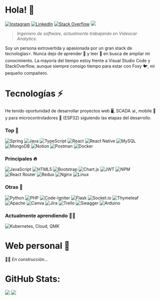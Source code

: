 # Hola! 👋

[![Instagram](https://img.shields.io/badge/Instagram-%23E4405F.svg?logo=Instagram&logoColor=white)](https://instagram.com/peenyaa7) [![LinkedIn](https://img.shields.io/badge/LinkedIn-%230077B5.svg?logo=linkedin&logoColor=white)](https://linkedin.com/in/peenyaa7) [![Stack Overflow](https://img.shields.io/badge/-Stackoverflow-FE7A16?logo=stack-overflow&logoColor=white)](https://stackoverflow.com/users/17559828) [![](https://visitcount.itsvg.in/api?id=peenyaa7&icon=5&color=0)](https://visitcount.itsvg.in)

> *Ingeniero de software, actualmente trabajando en Videocar Analytics.*

Soy un persona extrovertida y apasionada por un gran stack de tecnologías⚡. Nunca dejo de aprender 🧠 y leer 📖 en busca de ampliar mi conocimiento.
La mayoría del tiempo estoy frente a Visual Studio Code y StackOverflow, aunque siempre consigo tiempo para estar con Foxy 🐦, mi pequeño compañero.

# Tecnologías ⚡

He tenido oportunidad de desarrollar proyectos web 🖥️, SCADA 📊, mobile 📱 y para microcontroladores 🔬 (ESP32) siguiendo las etapas del desarrollo.

### Top 🥇

![Spring](https://img.shields.io/badge/spring-%236DB33F.svg?style=flat&logo=spring&logoColor=white) ![Java](https://img.shields.io/badge/java-%23ED8B00.svg?style=flat&logo=java&logoColor=white) ![TypeScript](https://img.shields.io/badge/typescript-%23007ACC.svg?style=flat&logo=typescript&logoColor=white) ![React](https://img.shields.io/badge/react-%2320232a.svg?style=flat&logo=react&logoColor=%2361DAFB) ![React Native](https://img.shields.io/badge/react_native-%2320232a.svg?style=flat&logo=react&logoColor=%2361DAFB) ![MySQL](https://img.shields.io/badge/mysql-%2300f.svg?style=flat&logo=mysql&logoColor=white) ![MongoDB](https://img.shields.io/badge/MongoDB-%234ea94b.svg?style=flat&logo=mongodb&logoColor=white) ![Notion](https://img.shields.io/badge/Notion-%23000000.svg?style=flat&logo=notion&logoColor=white) ![Postman](https://img.shields.io/badge/Postman-FF6C37?style=flat&logo=postman&logoColor=white) ![Docker](https://img.shields.io/badge/docker-%230db7ed.svg?style=flat&logo=docker&logoColor=white)

### Principales 🔥

![JavaScript](https://img.shields.io/badge/javascript-%23323330.svg?style=flat&logo=javascript&logoColor=%23F7DF1E)  ![HTML5](https://img.shields.io/badge/html5-%23E34F26.svg?style=flat&logo=html5&logoColor=white) ![Bootstrap](https://img.shields.io/badge/bootstrap-%23563D7C.svg?style=flat&logo=bootstrap&logoColor=white) ![Chart.js](https://img.shields.io/badge/chart.js-F5788D.svg?style=flat&logo=chart.js&logoColor=white) ![JWT](https://img.shields.io/badge/JWT-black?style=flat&logo=JSON%20web%20tokens) ![NPM](https://img.shields.io/badge/NPM-%23000000.svg?style=flat&logo=npm&logoColor=white) ![React Router](https://img.shields.io/badge/React_Router-CA4245?style=flat&logo=react-router&logoColor=white) ![Redux](https://img.shields.io/badge/redux-%23593d88.svg?style=flat&logo=redux&logoColor=white) ![Nginx](https://img.shields.io/badge/nginx-%23009639.svg?style=flat&logo=nginx&logoColor=white) ![Linux](https://img.shields.io/badge/Linux-FCC624?style=flat&logo=linux&logoColor=black)

### Otras 👾

![Python](https://img.shields.io/badge/Python-3776AB?style=flat&logo=python&logoColor=white) ![PHP](https://img.shields.io/badge/php-%23777BB4.svg?style=flat&logo=php&logoColor=white) ![Code-Igniter](https://img.shields.io/badge/CodeIgniter-%23EF4223.svg?style=flat&logo=codeIgniter&logoColor=white) ![Flask](https://img.shields.io/badge/flask-%23000.svg?style=flat&logo=flask&logoColor=white) ![Socket.io](https://img.shields.io/badge/Socket.io-black?style=flat&logo=socket.io&badgeColor=010101) ![Thymeleaf](https://img.shields.io/badge/Thymeleaf-%23005C0F.svg?style=flat&logo=Thymeleaf&logoColor=white) ![Apache](https://img.shields.io/badge/apache-%23D42029.svg?style=flat&logo=apache&logoColor=white) ![Canva](https://img.shields.io/badge/Canva-%2300C4CC.svg?style=flat&logo=Canva&logoColor=white) ![Jira](https://img.shields.io/badge/jira-%230A0FFF.svg?style=flat&logo=jira&logoColor=white) ![Trello](https://img.shields.io/badge/Trello-%23026AA7.svg?style=flat&logo=Trello&logoColor=white) ![Swagger](https://img.shields.io/badge/-Swagger-%23Clojure?style=flat&logo=swagger&logoColor=white) ![Arduino](https://img.shields.io/badge/-Arduino-00979D?style=flat&logo=Arduino&logoColor=white)

### Actualmente aprendiendo 👨‍💻

![Kubernetes](https://img.shields.io/badge/kubernetes-%23326ce5.svg?style=flat&logo=kubernetes&logoColor=white), Cloud, QMK

# Web personal 🚧

👷‍♂️ *En construcción...*
  
# GitHub Stats:

![](https://github-profile-trophy.vercel.app/?username=peenyaa7&theme=discord&no-frame=false&no-bg=true&margin-w=4)
![](https://github-readme-streak-stats.herokuapp.com/?user=peenyaa7&theme=dark&hide_border=false)

